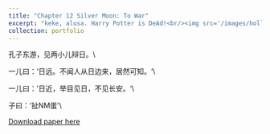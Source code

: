 ```yaml
---
title: "Chapter 12 Silver Moon: To War"
excerpt: "keke, alusa. Harry Potter is DeAd!<br/><img src='/images/hollow_knight_lake.jpg'>"
collection: portfolio
---
```




孔子东游，见两小儿辩日。\

一儿曰：‘日远。不闻人从日边来，居然可知。‘\

一儿曰：’日近，举目见日，不见长安。‘\

子曰：‘扯NM蛋'\

[Download paper here](https://www.youtube.com/watch?v=dQw4w9WgXcQ&t=1s)
